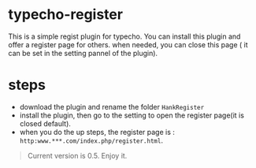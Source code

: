 # typecho-register
This is a simple regist plugin for typecho. You can install this plugin and offer a register page for others.  when needed, you can close this page ( it can be set in the setting pannel of  the plugin).

# steps
- download the plugin and rename the folder `HankRegister`
- install the plugin, then go to the setting to open the register page(it is closed default).
- when you do the up steps, the register page is : `http:www.***.com/index.php/register.html`.

>  Current version is 0.5. Enjoy it.
